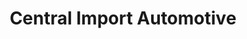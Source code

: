 ---
title: "Central Import Automotive"
url: /toronto/central-import-automotive/
shop: car repair
---